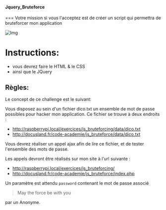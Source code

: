 #### Jquery_Bruteforce
===
Votre mission si vous l'acceptez  est de créer un script qui permettra de bruteforcer mon application

![Img](fezzik.jpg)

# Instructions:
+ vous devrez faire le HTML & le CSS
+ ainsi que le JQuery

##  Règles:
Le concept de ce challenge est le suivant:

Vous disposez au sein d'un fichier dico.txt un ensemble de mot de passe possibles pour hacker mon application. 
Ce fichier se trouve à deux endroits : 

 * http://raspberrypi.local/exercices/js_bruteforcing/data/dico.txt
 * http://docusland.fr/code-academie/js_bruteforce/data/dico.txt 

Vous devrez réaliser un appel ajax afin de lire ce fichier, et de tester l'ensemble des mots de passe.

Les appels devront être réalisés sur mon site à l'url suivante : 

 * http://raspberrypi.local/exercices/js_bruteforcing/
 * http://docusland.fr/code-academie/js_bruteforce/index.php 		

Un paramètre est attendu `password` contenant le mot de passe associé


> May the force be with you

par un Anonyme.
